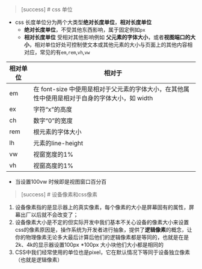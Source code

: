 >[success] # css 单位
* css 长度单位分为两个大类型**绝对长度单位**，**相对长度单位**
  * **绝对长度单位**，不受其他东西影响，属于固定例如`px`
  * **相对长度单位** 受相对其他影响例如 **父元素的字体大小**，或者**视图端口的大小**，相对单位好处可控制使文本或其他元素的大小与页面上的其他内容相对应，常见的有`em`,`rem`,`vh`,`vw`
  
|  相对单位   |    相对于 |
| --- | --- |
| em    |   在 font-size 中使用是相对于父元素的字体大小，在其他属性中使用是相对于自身的字体大小，如 width  |
| ex |   字符“x”的高度  |
| ch |   数字“0”的宽度  |
| rem |  根元素的字体大小   |
| lh |   元素的line-height  |
| vw |  视窗宽度的1%   |
| vh |   视窗高度的1%  |
* 当设置100vw 时候即是视图窗口百分百

>[success] # 设备像素和css像素
1. 设备像素指的是显示器上的真实像素，每个像素的大小是屏幕固有的属性，屏幕出厂以后就不会改变了；
2. 设备像素大小是不定的但实际开发中我们基本不关心设备的像素大小来设置css的像素原因是，操作系统为开发者进行抽象，提供了**逻辑像素**的概念，让你的物理像素无论多大最后计算后他们的逻辑像素都是等同的，也就是在是2k、4k的显示器设置100px *100px 大小块他们大小都是相同的
3. CSS中我们经常使用的单位也是pixel，它在默认情况下等同于设备独立像素（也就是逻辑像素）